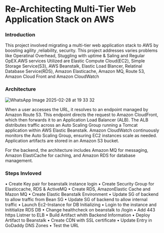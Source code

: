 # Re-Architecting Multi-Tier Web Application Stack on AWS
### Introduction
This project involved migrating a multi-tier web application stack to AWS by boosting agility ,reliability, security. This project addresses varies problems like Operatinal Overhead, Stuggling with uptime & Saling and Regular OpEX.AWS services Utilized are Elastic Compute Cloud(EC2), Simple Storage Service(S3), AWS Beanstalk, Elastic Load Blancer, Relatinal Database Service(RDS), Amazon Elasticache, Amazon MQ, Route 53, Amazon Cloud Front and Amazon CloudWatch 

### Architecture
![WhatsApp Image 2025-02-28 at 19 33 32](https://github.com/user-attachments/assets/712f14c1-d511-44ff-8074-2b755bd7432c)

When a user accesses the URL, it resolves to an endpoint managed by Amazon Route 53. This endpoint directs the request to Amazon CloudFront, which then forwards it to an Application Load Balancer (ALB). The ALB distributes traffic across an Auto Scaling Group running a Tomcat application within AWS Elastic Beanstalk. Amazon CloudWatch continuously monitors the Auto Scaling Group, ensuring EC2 instances scale as needed. Application artifacts are stored in an Amazon S3 bucket.

For the backend, the architecture includes Amazon MQ for messaging, Amazon ElastiCache for caching, and Amazon RDS for database management.

### Steps Invloved
• Create Key pair for beanstalk instance login
• Create Security Group for Elasticcache, RDS & ActiveMQ
• Create RDS, AmazonElastic Cache and Mazon MQ
• Create Elastic Beanstalk Environment
• Update SG of backend to allow traffic from Bean SG
• Update SG of backend to allow internal traffic
• Launch Ec2-Instance for DB Initializing
• Login to the instance and Inititialize RDS DB
• Change healthcheck on beanstalk to /login
• Add 443 https Listner to ELB
• Build Artifact whith Backend Information
• Deploy Artifact to Beanstalk
• Create CDN with SSL certificate
• Update Entry in GoDaddy DNS Zones
• Test the URL
